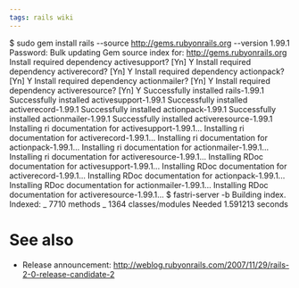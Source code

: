 ```yaml
---
tags: rails wiki
---
```


$ sudo gem install rails --source http://gems.rubyonrails.org --version 1.99.1
    Password:
    Bulk updating Gem source index for: http://gems.rubyonrails.org
    Install required dependency activesupport? [Yn]  Y
    Install required dependency activerecord? [Yn]  Y
    Install required dependency actionpack? [Yn]  Y
    Install required dependency actionmailer? [Yn]  Y
    Install required dependency activeresource? [Yn]  Y
    Successfully installed rails-1.99.1
    Successfully installed activesupport-1.99.1
    Successfully installed activerecord-1.99.1
    Successfully installed actionpack-1.99.1
    Successfully installed actionmailer-1.99.1
    Successfully installed activeresource-1.99.1
    Installing ri documentation for activesupport-1.99.1...
    Installing ri documentation for activerecord-1.99.1...
    Installing ri documentation for actionpack-1.99.1...
    Installing ri documentation for actionmailer-1.99.1...
    Installing ri documentation for activeresource-1.99.1...
    Installing RDoc documentation for activesupport-1.99.1...
    Installing RDoc documentation for activerecord-1.99.1...
    Installing RDoc documentation for actionpack-1.99.1...
    Installing RDoc documentation for actionmailer-1.99.1...
    Installing RDoc documentation for activeresource-1.99.1...
    $ fastri-server -b Building index. Indexed: _ 7710 methods _ 1364 classes/modules Needed 1.591213 seconds

# See also

-   Release announcement: <http://weblog.rubyonrails.com/2007/11/29/rails-2-0-release-candidate-2>
